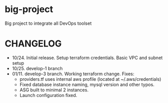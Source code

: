 # big-project

Big project to integrate all DevOps toolset 


# CHANGELOG
* 10/24. Initial release. Setup terraform credentials. Basic VPC and subnet setup
* 10/25. develop-1 branch  
* 01/11.  develop-3 branch. Working terraform change. Fixes:
   * providers.tf uses internal aws profile (located at ~/.aws/credentials) 
   * Fixed database instance naming, mysql version and other typos.
   * ASG built to minimal 2 instances.
   * Launch configuration fixed.
